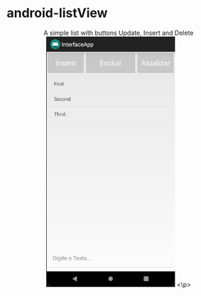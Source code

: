 # android-listView

<p align="center">
  A simple list with buttons Update, Insert and Delete
  <img src="https://github.com/felipe-negri/android-listView/blob/master/imag%201.png">
 <\p>
